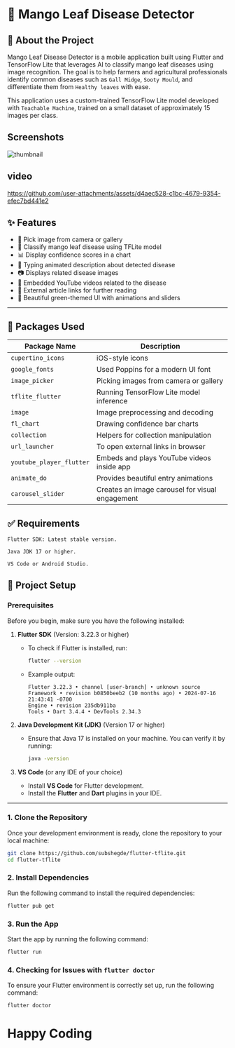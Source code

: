 # 🍃 Mango Leaf Disease Detector

## 🌱 About the Project

Mango Leaf Disease Detector is a mobile application built using Flutter and TensorFlow Lite that leverages AI to classify mango leaf diseases using image recognition. The goal is to help farmers and agricultural professionals identify common diseases such as `Gall Midge`, `Sooty Mould`, and differentiate them from `Healthy leaves` with ease.

This application uses a custom-trained TensorFlow Lite model developed with `Teachable Machine`, trained on a small dataset of approximately 15 images per class.

## Screenshots

![thumbnail](https://github.com/user-attachments/assets/7a9cd063-a8ae-4216-b64c-9b9b62858791)

## video


https://github.com/user-attachments/assets/d4aec528-c1bc-4679-9354-efec7bd441e2



## ✨ Features

- 📸 Pick image from camera or gallery
- 🤖 Classify mango leaf disease using TFLite model
- 📊 Display confidence scores in a chart
- 📄 Typing animated description about detected disease
- 📷 Displays related disease images
- 🎥 Embedded YouTube videos related to the disease
- 🔗 External article links for further reading
- 📱 Beautiful green-themed UI with animations and sliders
---

## 🧰 Packages Used

| Package Name              | Description                                           |
|---------------------------|-------------------------------------------------------|
| `cupertino_icons`         | iOS-style icons                                       |
| `google_fonts`            | Used Poppins for a modern UI font                    |
| `image_picker`            | Picking images from camera or gallery                |
| `tflite_flutter`          | Running TensorFlow Lite model inference              |
| `image`                   | Image preprocessing and decoding                     |
| `fl_chart`                | Drawing confidence bar charts                        |
| `collection`              | Helpers for collection manipulation                  |
| `url_launcher`            | To open external links in browser                    |
| `youtube_player_flutter`  | Embeds and plays YouTube videos inside app           |
| `animate_do`              | Provides beautiful entry animations                  |
| `carousel_slider`         | Creates an image carousel for visual engagement      |


## ✅ **Requirements**

    Flutter SDK: Latest stable version.

    Java JDK 17 or higher.

    VS Code or Android Studio.


## 🔧 Project Setup

### Prerequisites

Before you begin, make sure you have the following installed:

1. **Flutter SDK** (Version: 3.22.3 or higher)
   - To check if Flutter is installed, run:
     ```bash
     flutter --version
     ```
   - Example output:
     ```
     Flutter 3.22.3 • channel [user-branch] • unknown source
     Framework • revision b0850beeb2 (10 months ago) • 2024-07-16 21:43:41 -0700
     Engine • revision 235db911ba
     Tools • Dart 3.4.4 • DevTools 2.34.3
     ```

2. **Java Development Kit (JDK)** (Version 17 or higher)
   - Ensure that Java 17 is installed on your machine. You can verify it by running:
     ```bash
     java -version
     ```

3. **VS Code** (or any IDE of your choice)
   - Install **VS Code** for Flutter development.
   - Install the **Flutter** and **Dart** plugins in your IDE.

---

### 1. **Clone the Repository**

Once your development environment is ready, clone the repository to your local machine:

```bash
git clone https://github.com/subshegde/flutter-tflite.git
cd flutter-tflite
```

### 2. **Install Dependencies**

Run the following command to install the required dependencies:

```bash
flutter pub get

```


### 3. **Run the App**

Start the app by running the following command:
```bash
flutter run
```


### 4. **Checking for Issues with** `flutter doctor`

To ensure your Flutter environment is correctly set up, run the following command:

```bash
flutter doctor
```

# Happy Coding

